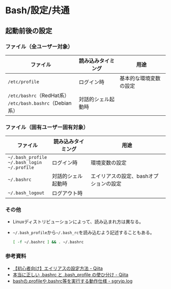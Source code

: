 # Bash/設定/共通

## 起動前後の設定

### ファイル（全ユーザー対象）

| ファイル                                                    | 読み込みタイミング | 用途                   |
| ----------------------------------------------------------- | ------------------ | ---------------------- |
| `/etc/profile`                                              | ログイン時         | 基本的な環境変数の設定 |
| `/etc/bashrc`（RedHat系）<br>`/etc/bash.bashrc`（Debian系） | 対話的シェル起動時 |                        |

### ファイル（固有ユーザー固有対象）

| ファイル                                             | 読み込みタイミング | 用途                                   |
| ---------------------------------------------------- | ------------------ | -------------------------------------- |
| `~/.bash_profile`<br>`~/.bash_login`<br>`~/.profile` | ログイン時         | 環境変数の設定                         |
| `~/.bashrc`                                          | 対話的シェル起動時 | エイリアスの設定、bashオプションの設定 |
| `~/.bash_logout`                                     | ログアウト時       |                                        |

### その他

- Linuxディストリビューションによって、読み込まれ方は異なる。

- `~/.bash_profile`から`~/.bash_rc`を読み込むよう記述することもある。

  ```bash
  [ -f ~/.bashrc ] && . ~/.bashrc
  ```

### 参考資料

- [【初心者向け】エイリアスの設定方法 - Qiita](https://qiita.com/yutat93/items/b5bb9c0366f21bcbea62)
- [本当に正しい .bashrc と .bash_profile の使ひ分け - Qiita](https://qiita.com/magicant/items/d3bb7ea1192e63fba850)
- [bashの.profileや.bashrc等を実行する動作仕様 - sgryjp.log](https://blog.sgry.jp/entry/2019/11/09/232927)
